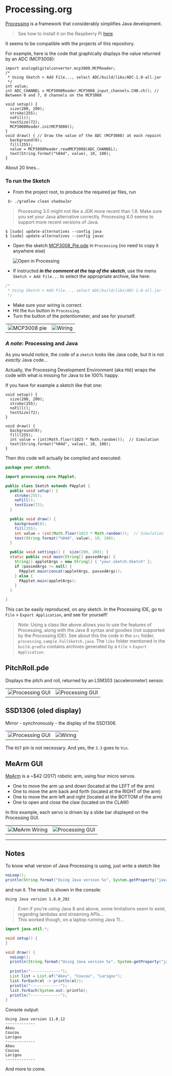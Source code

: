 # Processing.org

[Processing](http://processing.org) is a framework that considerably simplifies Java development.

> See how to install it on the Raspberry Pi [here](https://www.raspberrypi.org/blog/now-available-for-download-processing/).

It seems to be compatible with the projects of this repository.

For example, here is the code that graphically displays the value returned by an ADC (MCP3008):
```
import analogdigitalconverter.mcp3008.MCPReader;
/*
 * Using Sketch > Add File..., select ADC/build/libs/ADC-1.0-all.jar
 */
int value;
int ADC_CHANNEL = MCP3008Reader.MCP3008_input_channels.CH0.ch(); // Between 0 and 7, 8 channels on the MCP3008

void setup() {
  size(200, 200);
  stroke(255);
  noFill();
  textSize(72);
  MCP3008Reader.initMCP3008();
}
void draw() { // Draw the value of the ADC (MCP3008) at each repaint
  background(0);
  fill(255);
  value = MCP3008Reader.readMCP3008(ADC_CHANNEL);
  text(String.format("%04d", value), 10, 100);
}
```
About 20 lines...

### To run the Sketch
- From the project root, to produce the required jar files, run
```bash
 $> ./gradlew clean shadowJar
```
  > Processing 3.0 might not like a JDK more recent than 1.8. Make sure you set 
  > your Java alternative correctly. Processing 4.0 seems to support more recent versions of Java.
```
$ [sudo] update-alternatives --config java
$ [sudo] update-alternatives --config javac
```
- Open the sketch [MCP3008_Pie.pde](./src/processing/MCP3008_Pie/MCP3008_Pie.pde) in `Processing` (no need to copy it anywhere else)

  ![Open in Processing](./sketch.png)

- If instructed **_in the comment at the top of the sketch_**, use the menu `Sketch > Add File...` to select the appropriate archive, like here:
```java
/*
 * Using Sketch > Add File..., select ADC/build/libs/ADC-1.0-all.jar
 */
```
- Make sure your wiring is correct.
- Hit the `Run` button in `Processing`.
- Turn the button of the potentiometer, and see for yourself.

<table>
  <tr>
    <td valign="top">
      <img src="./mcp3008.png" title="MCP3008 pie">
    </td>
    <td valign="top">
      <img src="../ADC/RPi-MCP3008-Pot_bb.png" title="Wiring">
    </td>
  </tr>
</table>

### _A note_: Processing and Java
As you would notice, the code of a `sketch` looks like Java code, but it is not _exactly_ Java code...

Actually, the Processing Development Environment (aka `PDE`) wraps the code with what is missing for Java to be 100% happy.

If you have for example a sketch like that one:
```
void setup() {
  size(200, 200);
  stroke(255);
  noFill();
  textSize(72);
}

void draw() {
  background(0);
  fill(255);
  int value = (int)Math.floor(1023 * Math.random());  // Simulation
  text(String.format("%04d", value), 10, 100);
}
```
Then _this_ code will actually be compiled and executed:
```java
package your.sketch;

import processing.core.PApplet;

public class Sketch extends PApplet {
  public void setup() {
    stroke(255);
    noFill();
    textSize(72);
  }

  public void draw() {
    background(0);
    fill(255);
    int value = (int)Math.floor(1023 * Math.random());  // Simulation
    text(String.format("%04d", value), 10, 100);
  }

  public void settings() {  size(200, 200); }
  static public void main(String[] passedArgs) {
    String[] appletArgs = new String[] { "your.sketch.Sketch" };
    if (passedArgs != null) {
      PApplet.main(concat(appletArgs, passedArgs));
    } else {
      PApplet.main(appletArgs);
    }
  }

}
```
This can be easily reproduced, on any sketch.
In the Processing IDE, go to `File` > `Export Application`, and see for yourself!

> _Note_: Using a class like above allows you to use the features of Processing, along with the Java 8 syntax and goodies (not supported by the Processing IDE).
> See about this the code in the `src` folder, `processing.sample.FullSketch.java`.
> The `libs` folder mentioned in the `build.gradle` contains archives generated by
> a `File` > `Export Application`. 

## PitchRoll.pde

Displays the pitch and roll, returned by an LSM303 (accelerometer) sensor.
<table>
  <tr>
    <td valign="top">
      <img src="./pitch.roll.01.png" title="Processing GUI">
    </td>
    <td valign="top">
      <img src="./pitch.roll.02.png" title="Processing GUI">
    </td>
  </tr>
</table>

## SSD1306 (oled display)

Mirror - synchronously - the display of the SSD1306.

<table>
  <tr>
    <td valign="top">
      <img src="./ssd1306.emulation.png" title="Processing GUI">
    </td>
    <td valign="top">
      <img src="./src/processing/LCD/SSD1306_bb.png" title="Wiring">
    </td>
  </tr>
</table>

The `RST` pin is not necessary. And yes, the `3.3` goes to `Vin`.

## MeArm GUI
[MeArm](https://shop.mime.co.uk/) is a ~$42 (2017) robotic arm, using four micro servos.
- One to move the arm up and down (located at the LEFT of the arm)
- One to move the arm back and forth (located at the RIGHT of the arm)
- One to move the arm left and right (located at the BOTTOM of the arm)
- One to open and close the claw (located on the CLAW)

In this example, each servo is driven by a slide bar displayed on the Processing GUI.
<table>
  <tr>
    <td valign="top">
      <img src="./src/processing/MeArmGUI/MeArm_bb.png" title="MeArm Wiring">
    </td>
    <td valign="top">
      <img src="./src/processing/MeArmGUI/MeArmGUIpde.png" title="Processing GUI">
    </td>
  </tr>
</table>

----------------------------------------------

## Notes
To know what version of Java Processing is using, just write a sketch like
```java
noLoop();
println(String.format("Using Java version %s", System.getProperty("java.version")));
```
and run it. The result is shown in the console:
```
Using Java version 1.8.0_202
```

> Even if you're using Java 8 and above, some limitations seem to exist, regarding
> lambdas and streaming APIs...  
> This worked though, on a laptop running Java 11...
```java
import java.util.*;

void setup() {
}

void draw() {
  noLoop();
  println(String.format("Using Java version %s", System.getProperty("java.version")));
  
  println("-------------");
  List list = List.of("Akeu", "Coucou", "Larigou");
  list.forEach(el -> println(el));
  println("-------------");
  list.forEach(System.out::println);
  println("-------------");
}
```
Console output:
```
Using Java version 11.0.12
-------------
Akeu
Coucou
Larigou
-------------
Akeu
Coucou
Larigou
-------------
```



And more to come.
